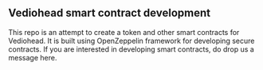 ## Vediohead smart contract development
This repo is an attempt to create a token and other smart contracts for Vediohead. It is built using OpenZeppelin framework for developing secure contracts. If you are interested in developing smart contracts, do drop us a message here.

